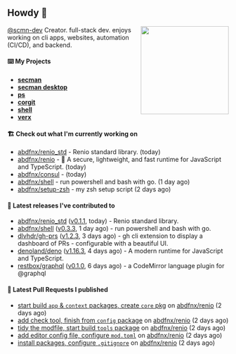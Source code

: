 ## Howdy 👋

<img align="right" src="https://github.com/abdfnx.png" width="200">

[@scmn-dev](https://github.com/scmn-dev) Creator. full-stack dev. enjoys working on cli apps, websites, automation (CI/CD), and backend.

#### ⌨️ My Projects

- [**secman**](https://github.com/scmn-dev/secman)
- [**secman desktop**](https://github.com/scmn-dev/desktop)
- [**ps**](https://github.com/scmn-dev/ps)
- [**corgit**](https://github.com/abdfnx/corgit)
- [**shell**](https://github.com/abdfnx/shell)
- [**verx**](https://github.com/abdfnx/verx)

#### 🏗️ Check out what I'm currently working on


- [abdfnx/renio_std](https://github.com/abdfnx/renio_std) - Renio standard library. (today)
- [abdfnx/renio](https://github.com/abdfnx/renio) - 🦑 A secure, lightweight, and fast runtime for JavaScript and TypeScript. (today)
- [abdfnx/consul](https://github.com/abdfnx/consul) -  (today)
- [abdfnx/shell](https://github.com/abdfnx/shell) - run powershell and bash with go. (1 day ago)
- [abdfnx/setup-zsh](https://github.com/abdfnx/setup-zsh) - my zsh setup script (2 days ago)

#### 🔭 Latest releases I've contributed to

- [abdfnx/renio_std](https://github.com/abdfnx/renio_std) ([v0.1.1](https://github.com/abdfnx/renio_std/releases/tag/v0.1.1), today) - Renio standard library.
- [abdfnx/shell](https://github.com/abdfnx/shell) ([v0.3.3](https://github.com/abdfnx/shell/releases/tag/v0.3.3), 1 day ago) - run powershell and bash with go.
- [dlvhdr/gh-prs](https://github.com/dlvhdr/gh-prs) ([v1.2.3](https://github.com/dlvhdr/gh-prs/releases/tag/v1.2.3), 3 days ago) - gh cli extension to display a dashboard of PRs - configurable with a beautiful UI.
- [denoland/deno](https://github.com/denoland/deno) ([v1.16.3](https://github.com/denoland/deno/releases/tag/v1.16.3), 4 days ago) - A modern runtime for JavaScript and TypeScript.
- [restbox/graphql](https://github.com/restbox/graphql) ([v0.1.0](https://github.com/restbox/graphql/releases/tag/v0.1.0), 6 days ago) - a CodeMirror language plugin for @graphql

#### 🔨 Latest Pull Requests I published

- [start build `app` &amp; `context` packages, create `core` pkg](https://github.com/abdfnx/renio/pull/6) on [abdfnx/renio](https://github.com/abdfnx/renio) (2 days ago)
- [add check tool, finish from `config` package](https://github.com/abdfnx/renio/pull/5) on [abdfnx/renio](https://github.com/abdfnx/renio) (2 days ago)
- [tidy the modfile, start build `tools` package](https://github.com/abdfnx/renio/pull/4) on [abdfnx/renio](https://github.com/abdfnx/renio) (2 days ago)
- [add editor config file, configure `mod.toml`](https://github.com/abdfnx/renio/pull/3) on [abdfnx/renio](https://github.com/abdfnx/renio) (2 days ago)
- [install packages, configure `.gitignore`](https://github.com/abdfnx/renio/pull/2) on [abdfnx/renio](https://github.com/abdfnx/renio) (2 days ago)

